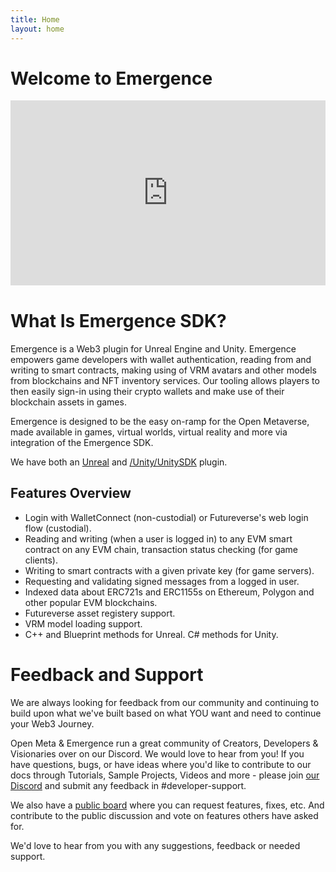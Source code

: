 ```yaml
---
title: Home
layout: home
---
```


# Welcome to Emergence

<iframe src="https://cdn.iframe.ly/hWURgAe" style="aspect-ratio: 1.7; border: 0; width: 100%;" allowfullscreen="" scrolling="no" allow="accelerometer *; clipboard-write *; encrypted-media *; gyroscope *; picture-in-picture *; web-share *;"></iframe>

# What Is Emergence SDK?

Emergence is a Web3 plugin for Unreal Engine and Unity. Emergence empowers game developers with wallet authentication, reading from and writing to smart contracts, making using of VRM avatars and other models from blockchains and NFT inventory services. Our tooling allows players to then easily sign-in using their crypto wallets and make use of their blockchain assets in games.

Emergence is designed to be the easy on-ramp for the Open Metaverse, made available in games, virtual worlds, virtual reality and more via integration of the Emergence SDK.

We have both an [Unreal](/Unity/UnrealSDK) and [/Unity/UnitySDK](Unity) plugin.

## Features Overview

* Login with WalletConnect (non-custodial) or Futureverse's web login flow (custodial). 
* Reading and writing (when a user is logged in) to any EVM smart contract on any EVM chain, transaction status checking (for game clients).
* Writing to smart contracts with a given private key (for game servers).
* Requesting and validating signed messages from a logged in user.
* Indexed data about ERC721s and ERC1155s on Ethereum, Polygon and other popular EVM blockchains.
* Futureverse asset registery support.
* VRM model loading support.
* C++ and Blueprint methods for Unreal. C# methods for Unity.

# Feedback and Support

We are always looking for feedback from our community and continuing to build upon what we've built based on what YOU want and need to continue your Web3 Journey. 

Open Meta & Emergence run a great community of Creators, Developers & Visionaries over on our Discord. We would love to hear from you! If you have questions, bugs, or have ideas where you'd like to contribute to our docs through Tutorials, Sample Projects, Videos and more - please join [our Discord](https://discord.gg/openmetadao) and submit any feedback in #developer-support.

We also have a [public board](https://open-meta.canny.io/emergence) where you can request features, fixes, etc. And contribute to the public discussion and vote on features others have asked for.


We'd love to hear from you with any suggestions, feedback or needed support. 
